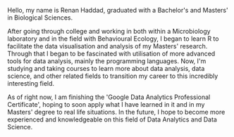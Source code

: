 Hello, my name is Renan Haddad, graduated with a Bachelor's and Masters' in Biological Sciences. 

After going through college and working in both within a Microbiology laboratory and in the field with Behavioural Ecology, 
I began to learn R to facilitate the data visualisation and analysis of my Masters' research. Through that I began to be
fascinated with utilisation of more advanced tools for data analysis, mainly the programming languages. Now, I'm studying
and taking courses to learn more about data analysis, data science, and other related fields to transition my career to this
incredibly interesting field. 

As of right now, I am finishing the 'Google Data Analytics Professional Certificate', hoping to soon apply what I have learned 
in it and in my Masters' degree to real life situations. In the future, I hope to become more experienced and knowledgeable on
this field of Data Analytics and Data Science.
